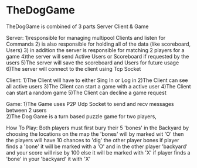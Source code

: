 # TheDogGame
TheDogGame is combined of 3 parts Server Client & Game

Server: 
1)responsible for managing multipool Clients and listen for Commands
2) is also responsible for holding all of the data (like scoreboard, Users) 3) in addition the server is responsible for matching 2 players for a game
4)the server will send Active Users or Scoreboard if requested by the users
5)The server will save the scoreboard and Users for future usage
6)The server will connect to the client using Tcp Socket

Client:
1)The Client will have to either Sing In or Log in 
2)The Client can see all active users 
3)The Client can start a game with a active user
4)The Client can start a random game
5)The Client can decline a game request

Game:
1)The Game uses P2P Udp Socket to send and recv messages between 2 users  
2)The Dog Game is a turn based puzzle game for two players,

How To Play:
Both players must first bury their 5 'bones' in the Backyard  by choosing the locations on the map
the 'bones' will by marked wit 'O' then the players will have 10 chances to 'dig' the other player bones
if player finds a 'bone' it will be marked with a 'O' and in the other player 'backyard' and your score will
rise by 100 else it will be marked with 'X' if player finds a 'bone' in your 'backyard' it with 'X'
